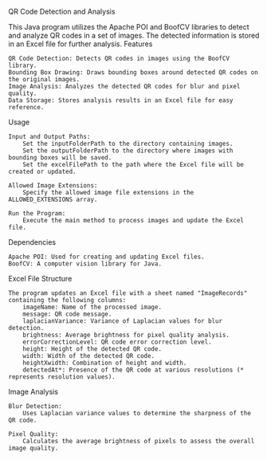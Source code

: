 QR Code Detection and Analysis

This Java program utilizes the Apache POI and BoofCV libraries to detect and analyze QR codes in a set of images. The detected information is stored in an Excel file for further analysis.
Features

    QR Code Detection: Detects QR codes in images using the BoofCV library.
    Bounding Box Drawing: Draws bounding boxes around detected QR codes on the original images.
    Image Analysis: Analyzes the detected QR codes for blur and pixel quality.
    Data Storage: Stores analysis results in an Excel file for easy reference.

Usage

    Input and Output Paths:
        Set the inputFolderPath to the directory containing images.
        Set the outputFolderPath to the directory where images with bounding boxes will be saved.
        Set the excelFilePath to the path where the Excel file will be created or updated.

    Allowed Image Extensions:
        Specify the allowed image file extensions in the ALLOWED_EXTENSIONS array.

    Run the Program:
        Execute the main method to process images and update the Excel file.

Dependencies

    Apache POI: Used for creating and updating Excel files.
    BoofCV: A computer vision library for Java.

Excel File Structure

    The program updates an Excel file with a sheet named "ImageRecords" containing the following columns:
        imageName: Name of the processed image.
        message: QR code message.
        laplacianVariance: Variance of Laplacian values for blur detection.
        brightness: Average brightness for pixel quality analysis.
        errorCorrectionLevel: QR code error correction level.
        height: Height of the detected QR code.
        width: Width of the detected QR code.
        heightXwidth: Combination of height and width.
        detectedAt*: Presence of the QR code at various resolutions (* represents resolution values).

Image Analysis

    Blur Detection:
        Uses Laplacian variance values to determine the sharpness of the QR code.

    Pixel Quality:
        Calculates the average brightness of pixels to assess the overall image quality.

